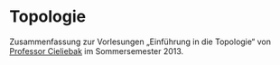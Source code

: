 <h1>Topologie</h1>

Zusammenfassung zur Vorlesungen &bdquo;Einführung in die Topologie&ldquo; von <a href="https://www.math.uni-augsburg.de/prof/geo/mitarbeiter/cieliebak/">Professor Cieliebak</a> im Sommersemester 2013.